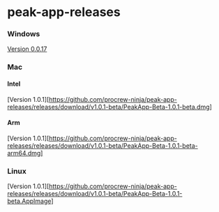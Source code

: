 # peak-app-releases

### Windows
[Version 0.0.17](https://github.com/procrew-ninja/peak-app-releases/releases/download/v0.0.17-beta/PeakApp-Beta-Setup-0.0.17-beta.exe)

### Mac
#### Intel
[Version 1.0.1][https://github.com/procrew-ninja/peak-app-releases/releases/download/v1.0.1-beta/PeakApp-Beta-1.0.1-beta.dmg]

#### Arm
[Version 1.0.1][https://github.com/procrew-ninja/peak-app-releases/releases/download/v1.0.1-beta/PeakApp-Beta-1.0.1-beta-arm64.dmg]

### Linux
[Version 1.0.1][https://github.com/procrew-ninja/peak-app-releases/releases/download/v1.0.1-beta/PeakApp-Beta-1.0.1-beta.AppImage]
